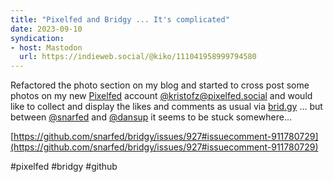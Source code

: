```yaml
---
title: "Pixelfed and Bridgy ... It's complicated"
date: 2023-09-10
syndication: 
- host: Mastodon
  url: https://indieweb.social/@kiko/111041958999794580
---
```


Refactored the photo section on my blog and started to cross post some photos on my new [Pixelfed](https://pixelfed.org) account [@kristofz@pixelfed.social](https://pixelfed.social/kristofz) and would like to collect and display the likes and comments as usual via [brid.gy](https://brid.gy/)   ... but between [@snarfed](https://fed.brid.gy/user/snarfed.org) and [@dansup](https://mastodon.social/@dansup) it seems to be stuck somewhere...

[https://github.com/snarfed/bridgy/issues/927#issuecomment-911780729](https://github.com/snarfed/bridgy/issues/927#issuecomment-911780729)

#pixelfed #bridgy #github
